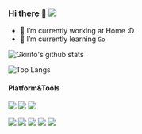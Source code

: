 ### Hi there 👋 ![](https://komarev.com/ghpvc/?username=Gkirito&style=flat-square&color=brightgreen)
- 🔭 I’m currently working at Home :D
- 🌱 I’m currently learning `Go`
<!--
**Gkirito/Gkirito** is a ✨ _special_ ✨ repository because its `README.md` (this file) appears on your GitHub profile.

Here are some ideas to get you started:

- 🔭 I’m currently working on ...
- 🌱 I’m currently learning ...
- 👯 I’m looking to collaborate on ...
- 🤔 I’m looking for help with ...
- 💬 Ask me about ...
- 📫 How to reach me: ...
- 😄 Pronouns: ...
- ⚡ Fun fact: ...
-->

![Gkirito's github stats](https://github-readme-stats.vercel.app/api?username=Gkirito&count_private=true&show_icons=true)

![Top Langs](https://github-readme-stats.vercel.app/api/top-langs/?username=Gkirito&layout=compact)


#### Platform&Tools

[![](https://img.shields.io/badge/macOS-Big%20Sur-FD6585?style=flat-square&logo=Apple)](<[https://](https://www.apple.com/macos/big-sur/)>)
[![](https://img.shields.io/badge/CentOS-7.8-blue?style=flat-square&logo=Centos)](https://ubuntu.com/)
[![](https://img.shields.io/badge/Windows-10-2376bc?style=flat-square&logo=windows&logoColor=ffffff)](https://www.microsoft.com/windows/get-windows-10)


[![](https://img.shields.io/badge/-Docker-2496ED?style=flat-square&logo=docker&logoColor=ffffff)](https://www.docker.com/)
[![](https://img.shields.io/badge/Jetbrains-Intelllj%20IDEA%20Ultimate-red?style=flat-square&logo=Intellij-IDEA)](https://www.jetbrains.com/idea/)
[![](https://img.shields.io/badge/Jetbrains-WebStorm-green?style=flat-square&logo=WebStorm)](https://www.jetbrains.com/webstorm/)
[![](https://img.shields.io/badge/Jetbrains-Pycharm-yellow?style=flat-square&logo=Pycharm)](https://www.jetbrains.com/pycharm/)
[![](https://img.shields.io/badge/Microsoft-Visual%20Studio%20Code-blue?style=flat-square&logo=Visual-Studio-Code)](https://code.visualstudio.com/)
